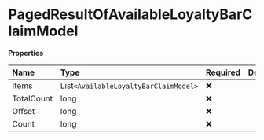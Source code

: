 # PagedResultOfAvailableLoyaltyBarClaimModel

**Properties**

| Name       | Type                                  | Required | Description |
| :--------- | :------------------------------------ | :------- | :---------- |
| Items      | List`<AvailableLoyaltyBarClaimModel>` | ❌       |             |
| TotalCount | long                                  | ❌       |             |
| Offset     | long                                  | ❌       |             |
| Count      | long                                  | ❌       |             |

<!-- This file was generated by liblab | https://liblab.com/ -->
